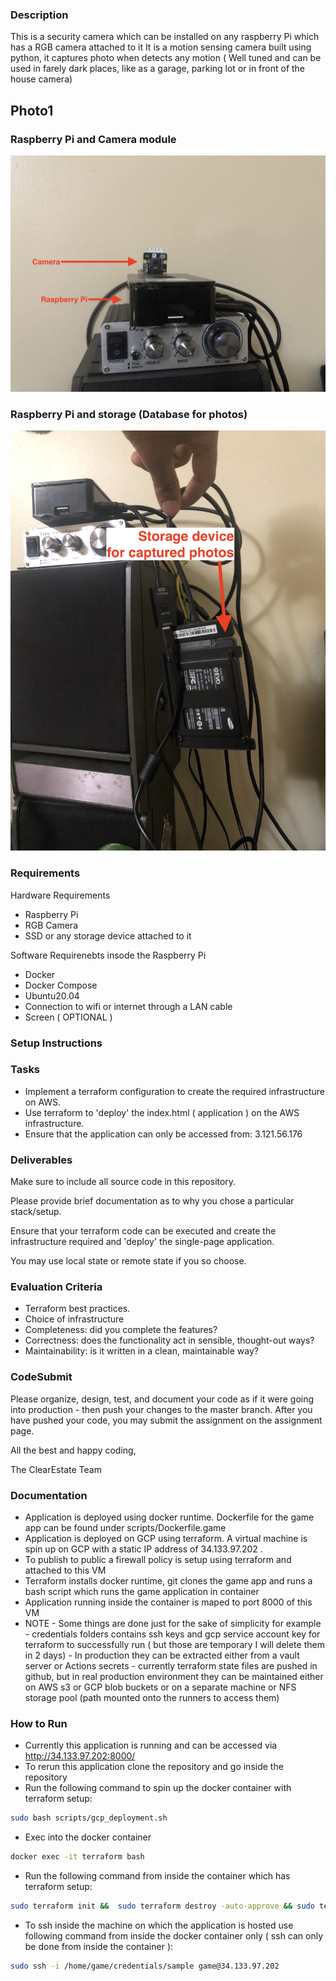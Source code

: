 ### Description

This is a security camera which can be installed on any raspberry Pi which has a RGB camera attached to it
It is a motion sensing camera built using python, it captures photo when detects any motion ( Well tuned and can be used in farely dark places, like as a garage, parking lot or in front of the house camera)

## Photo1

### Raspberry Pi and Camera module
![Camera + Raspberry Pi module setup](camera_pi1.jpg)

### Raspberry Pi and storage (Database for photos)
![Camera + Raspberry Pi module setup](camera_pi2.jpg)

### Requirements 

Hardware Requirements 
- Raspberry Pi 
- RGB Camera 
- SSD or any storage device attached to it

Software Requirenebts insode the Raspberry Pi 
- Docker 
- Docker Compose
- Ubuntu20.04 
- Connection to wifi or internet through a LAN cable
- Screen ( OPTIONAL )  

### Setup Instructions 



### Tasks

-   Implement a terraform configuration to create the required infrastructure on AWS.
-   Use terraform to 'deploy' the index.html ( application ) on the AWS infrastructure.
-   Ensure that the application can only be accessed from: 3.121.56.176

### Deliverables

Make sure to include all source code in this repository.

Please provide brief documentation as to why you chose a particular stack/setup.

Ensure that your terraform code can be executed and create the infrastructure
required and 'deploy' the single-page application.

You may use local state or remote state if you so choose.

### Evaluation Criteria

-   Terraform best practices.
-   Choice of infrastructure
-   Completeness: did you complete the features?
-   Correctness: does the functionality act in sensible, thought-out ways?
-   Maintainability: is it written in a clean, maintainable way?

### CodeSubmit

Please organize, design, test, and document your code as if it were
going into production - then push your changes to the master branch. After you have pushed your code, you may submit the assignment on the assignment page.

All the best and happy coding,

The ClearEstate Team

### Documentation 

-   Application is deployed using docker runtime. Dockerfile for the game app can be found under scripts/Dockerfile.game
-   Application is deployed on GCP using terraform. A virtual machine is spin up on GCP with a static IP address of 34.133.97.202 .
-   To publish to public a firewall policy is setup using terraform and attached to this VM 
-   Terraform installs docker runtime, git clones the game app and runs a bash script which runs the game application in container
-   Application running inside the container is maped to port 8000 of this VM
-   NOTE - Some things are done just for the sake of simplicity for example 
          - credentials folders contains ssh keys and gcp service account key for terraform to successfully run ( but those are temporary I will delete them in 2 days)
          - In production they can be extracted either from a vault server or Actions secrets
          - currently terraform state files are pushed in github, but in real production environment they can be maintained either on AWS s3 or GCP blob buckets or on a separate machine or NFS storage pool (path mounted onto the runners to access them)
### How to Run 

-   Currently this application is running and can be accessed via http://34.133.97.202:8000/ 
-   To rerun this application clone the repository and go inside the repository 
-   Run the following command to spin up the docker container with terraform setup:
```bash
sudo bash scripts/gcp_deployment.sh 
``` 
-   Exec into the docker container 
```bash
docker exec -it terraform bash
```
-   Run the following command from inside the container which has terraform setup:
```bash
sudo terraform init &&  sudo terraform destroy -auto-approve && sudo terraform apply -target google_compute_firewall.dev-dev   -auto-approve && sudo terraform apply -target google_compute_instance.dev   -auto-approve
```
-   To ssh inside the machine on which the application is hosted use following command from inside the docker container only ( ssh can only be done from inside the container ):
```bash
sudo ssh -i /home/game/credentials/sample game@34.133.97.202
```
